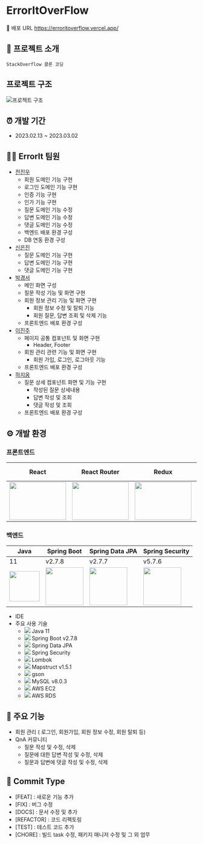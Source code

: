 # ErrorItOverFlow
🔗 배포 URL https://erroritoverflow.vercel.app/
## 📝 프로젝트 소개
    StackOverflow 클론 코딩
## 프로젝트 구조
![프로젝트 구조](https://user-images.githubusercontent.com/115965399/222331325-4654191d-92f8-4233-92e6-6067b11b5438.png)
## ⏰ 개발 기간
- 2023.02.13 ~ 2023.03.02
## 👩‍💻 ErrorIt 팀원
- [전진우](https://github.com/hp5234)
    - 회원 도메인 기능 구현 
    - 로그인 도메인 기능 구현 
    - 인증 기능 구현 
    - 인가 기능 구현 
    - 질문 도메인 기능 수정
    - 답변 도메인 기능 수정 
    - 댓글 도메인 기능 수정 
    - 백엔드 배포 환경 구성 
    - DB 연동 환경 구성
- [신은진](https://github.com/Eunjinshin)
    - 질문 도메인 기능 구현 
    - 답변 도메인 기능 구현 
    - 댓글 도메인 기능 구현 
- [박경서](https://github.com/gyeongseo944)
    - 메인 화면 구성
    - 질문 작성 기능 및 화면 구현
    - 회원 정보 관리 기능 및 화면 구현
      - 회원 정보 수정 및 탈퇴 기능
      - 회원 질문, 답변 조회 및 삭제 기능
     - 프론트엔드 배포 환경 구성
- [이진주](https://github.com/2realzoo)
    - 페이지 공통 컴포넌트 및 화면 구현
        - Header, Footer
    - 회원 관리 관련 기능 및 화면 구현
        - 회원 가입, 로그인, 로그아웃 기능
    - 프론트엔드 배포 환경 구성
- [하지웅](https://github.com/hajiung25)
    - 질문 상세 컴포넌트 화면 및 기능 구현
      - 작성된 질문 상세내용
      - 답변 작성 및 조회
      - 댓글 작성 및 조회
    - 프론트엔드 배포 환경 구성
      
      
## ⚙ 개발 환경
### 프론트엔드
| React | React Router | Redux | Axios | Styled-Components |React Icon| React Gravatar | 
|----|----|----|----|----|----|----|
|<img src="https://user-images.githubusercontent.com/115965399/222316231-a612323a-b101-443f-843b-b884e94320ff.svg" width="150" height="100"/>| <img src="https://user-images.githubusercontent.com/115965399/222315917-287acd31-1b98-40bb-8081-fd86816df41f.svg" width="150" height="100"/>| <img src="https://user-images.githubusercontent.com/115965399/222316515-a9bab8e7-a63d-4e22-b08e-5e5fafc52d6a.svg" width="150" height="100"/>| <img src="https://user-images.githubusercontent.com/115965399/222316620-9b7dcb36-286f-4a81-8956-eaff5564638d.svg" width="150" height="100"/>|<img src="https://user-images.githubusercontent.com/115965399/222316824-1add8837-99cf-4800-81de-e5ee4540232f.png" width="150" height="100"/>|<img src="https://user-images.githubusercontent.com/115965399/222316256-95cbf9c3-462b-4dd9-9756-882411e43715.svg" width="150" height="100"/>|<img src="https://user-images.githubusercontent.com/115965399/222315395-a8be4c22-a61b-4456-b50f-6310de5f3afc.svg" width="150" height="100"/>|

### 백엔드 
| Java | Spring Boot | Spring Data JPA | Spring Security |
|----|----|----|----|
| 11 |  v2.7.8  | v2.7.7 | v5.7.6 | 
|<img src="https://user-images.githubusercontent.com/115965399/222331597-e17cd68a-fe02-454e-be52-3471aaf27aed.png" width="80"/>|<img src="https://s3.us-west-2.amazonaws.com/secure.notion-static.com/af6b9740-5e01-4cc1-a566-6e6d86ea7fc6/Untitled.png?X-Amz-Algorithm=AWS4-HMAC-SHA256&X-Amz-Content-Sha256=UNSIGNED-PAYLOAD&X-Amz-Credential=AKIAT73L2G45EIPT3X45%2F20230302%2Fus-west-2%2Fs3%2Faws4_request&X-Amz-Date=20230302T023444Z&X-Amz-Expires=86400&X-Amz-Signature=6870d456d806ef3e8940c3b280cae12a3dd78278a5fa5f767cfc7aaeedb7cee4&X-Amz-SignedHeaders=host&response-content-disposition=filename%3D%22Untitled.png%22&x-id=GetObject" width="100" height="100"/>|<img src="https://user-images.githubusercontent.com/115965399/222332043-06ec0c9f-c647-40c4-85e5-5866c1b849db.png" width="100" height="100"/>|<img src="https://user-images.githubusercontent.com/115965399/222331973-6fecd1b1-7926-4f96-9cda-ddebfdb93eaa.png" width="100" height="100"/>|


- IDE
- 주요 사용 기술 
  - <img src="https://img.shields.io/badge/JAVA-007396?style=flat&logo=java&logoColor=white">  Java 11
  - <img src="https://img.shields.io/badge/Spring boot-바탕색?style=flat&logo=Spring boot&logoColor=white"/>  Spring Boot v2.7.8
  - <img src="https://img.shields.io/badge/Spring Data JPA-바탕색?style=flat&logo=Spring&logoColor=white"/>  Spring Data JPA
  - <img src="https://img.shields.io/badge/Spring Security-바탕색?style=flat&logo=Spring Security&logoColor=white"/>  Spring Security
  - <img src="https://img.shields.io/badge/Lombok-green?style=flat&logo=Flask&logoColor=white"/>  Lombok
  - <img src="https://img.shields.io/badge/Mapstruct-orange?style=flat&logo=&logoColor=white"/> Mapstruct v1.5.1 
  - <img src="https://img.shields.io/badge/gson-orange?style=flat&logo=gson&logoColor=white"/>  gson
  - <img src="https://img.shields.io/badge/MySQL-4479A1?style=flat&logo=MySQL&logoColor=white"/> MySQL v8.0.3
  - <img src="https://img.shields.io/badge/ AWS EC2-FF9900?style=flat&logo=Amazon EC2&logoColor=white"/> AWS EC2
  - <img src="https://img.shields.io/badge/ AWS RDS-527FFF?style=flat&logo=Amazon RDS&logoColor=white"/> AWS RDS

## 📌 주요 기능

- 회원 관리 ( 로그인, 회원가입, 회원 정보 수정, 회원 탈퇴 등)
- QnA 커뮤니티 
    - 질문 작성 및 수정, 삭제
    - 질문에 대한 답변 작성 및 수정, 삭제
    - 질문과 답변에 댓글 작성 및 수정, 삭제

## 🧩 Commit Type
- [FEAT] : 새로운 기능 추가 
- [FIX] : 버그 수정
- [DOCS] : 문서 수정 및 추가
- [REFACTOR] : 코드 리펙토링
- [TEST] : 테스트 코드 추가
- [CHORE] : 빌드 task 수정, 패키지 매니저 수정 및 그 외 업무






  
